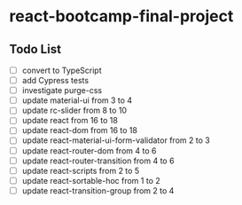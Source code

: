 # react-bootcamp-final-project

## Todo List

- [ ] convert to TypeScript
- [ ] add Cypress tests
- [ ] investigate purge-css
- [ ] update material-ui from 3 to 4
- [ ] update rc-slider from 8 to 10
- [ ] update react from 16 to 18
- [ ] update react-dom from 16 to 18
- [ ] update react-material-ui-form-validator from 2 to 3
- [ ] update react-router-dom from 4 to 6
- [ ] update react-router-transition from 4 to 6
- [ ] update react-scripts from 2 to 5
- [ ] update react-sortable-hoc from 1 to 2
- [ ] update react-transition-group from 2 to 4
